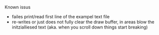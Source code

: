 Known issus
- failes print/read first line of the exampel text file
- re-writes or just does not fully clear the draw buffer, in areas blow the initzialliesed text (aka. when you scroll down things start breaking)